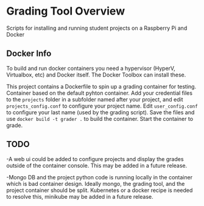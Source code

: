 # Grading Tool Overview
Scripts for installing and running student projects on a Raspberry Pi and Docker

## Docker Info
To build and run docker containers you need a hypervisor (HyperV, Virtualbox, etc) and Docker itself. The Docker Toolbox can install these.

This project contains a Dockerfile to spin up a grading container for testing. Container based on the default pyhton container.
Add your credential files to the `projects` folder in a subfolder named after your project, and edit `projects_config.conf` to configure your project name. Edit `user_config.conf` to configure your last name (used by the grading script). Save the files and use `docker build -t grader .` to build the container. Start the container to grade.

## TODO
-A web ui could be added to configure projects and display the grades outside of the container console. This may be added in a future release.

-Mongo DB and the project python code is running locally in the container which is bad container design. Ideally mongo, the grading tool, and the project container should be split. Kubernetes or a docker recipe is needed to resolve this, minikube may be added in a future release.
